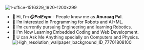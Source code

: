 ![1-office-1516329_1920-1200x299](https://user-images.githubusercontent.com/92714171/138452764-37edd47f-4a30-42f1-9ea4-4ce6f5966408.jpg)
- 👋 Hi, I’m <i><b>@PalExpo</b></i> - People know me as <b>Anuraag Pal</b>.
- 👀 I’m interested in Programming for Robots and AI+ML.
- 🌱 I’m currently pursuing Engineering and learning Robotics.
- 🏫 I'm Now Learning Embedded Coding and Web Development.
- 💭 U can Ask Me Anything specially on Computers and Physics.
![High_resolution_wallpaper_background_ID_77701808100](https://user-images.githubusercontent.com/92714171/141797526-aa3fc9c1-843d-46ac-8be2-1abf7e59af69.jpg)
